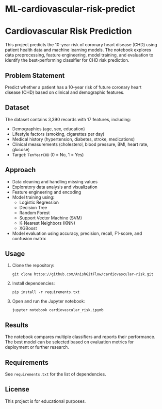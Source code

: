# ML-cardiovascular-risk-predict

# Cardiovascular Risk Prediction

This project predicts the 10-year risk of coronary heart disease (CHD) using patient health data and machine learning models. The notebook explores data preprocessing, feature engineering, model training, and evaluation to identify the best-performing classifier for CHD risk prediction.

## Problem Statement

Predict whether a patient has a 10-year risk of future coronary heart disease (CHD) based on clinical and demographic features.

## Dataset

The dataset contains 3,390 records with 17 features, including:
- Demographics (age, sex, education)
- Lifestyle factors (smoking, cigarettes per day)
- Medical history (hypertension, diabetes, stroke, medications)
- Clinical measurements (cholesterol, blood pressure, BMI, heart rate, glucose)
- Target: `TenYearCHD` (0 = No, 1 = Yes)

## Approach

- Data cleaning and handling missing values
- Exploratory data analysis and visualization
- Feature engineering and encoding
- Model training using:
  - Logistic Regression
  - Decision Tree
  - Random Forest
  - Support Vector Machine (SVM)
  - K-Nearest Neighbors (KNN)
  - XGBoost
- Model evaluation using accuracy, precision, recall, F1-score, and confusion matrix

## Usage

1. Clone the repository:
    ```
    git clone https://github.com/AnishGitFlow/cardiovascular-risk.git
    ```
2. Install dependencies:
    ```
    pip install -r requirements.txt
    ```
3. Open and run the Jupyter notebook:
    ```
    jupyter notebook cardiovascular_risk.ipynb
    ```

## Results

The notebook compares multiple classifiers and reports their performance. The best model can be selected based on evaluation metrics for deployment or further research.

## Requirements

See `requirements.txt` for the list of dependencies.

## License

This project is for educational purposes.
